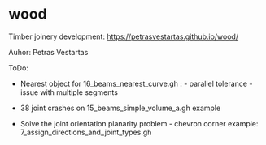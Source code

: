 # wood

Timber joinery development: https://petrasvestartas.github.io/wood/

Auhor: Petras Vestartas

ToDo:

- Nearest object for 16_beams_nearest_curve.gh :
        - parallel tolerance
        - issue with multiple segments

- 38 joint crashes on 15_beams_simple_volume_a.gh example

- Solve the joint orientation planarity problem - chevron corner example: 7_assign_directions_and_joint_types.gh
